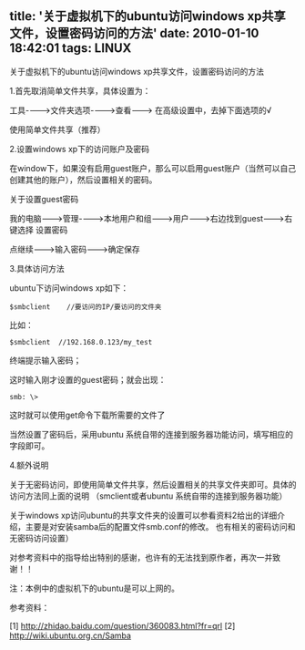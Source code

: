 title: '关于虚拟机下的ubuntu访问windows xp共享文件，设置密码访问的方法'
date: 2010-01-10 18:42:01
tags: LINUX
---

关于虚拟机下的ubuntu访问windows xp共享文件，设置密码访问的方法

1.首先取消简单文件共享，具体设置为：

工具---->文件夹选项---->查看---> 在高级设置中，去掉下面选项的√

使用简单文件共享（推荐）


2.设置windows xp下的访问账户及密码 

在window下，如果没有启用guest账户，那么可以启用guest账户（当然可以自己创建其他的账户），然后设置相关的密码。

关于设置guest密码

我的电脑--->管理---->本地用户和组--->用户--->右边找到guest--->右键选择 设置密码

点继续--->输入密码--->确定保存


3.具体访问方法

ubuntu下访问windows xp如下：

```
$smbclient    //要访问的IP/要访问的文件夹
```

比如：

```
$smbclient  //192.168.0.123/my_test 
```

终端提示输入密码；

这时输入刚才设置的guest密码；就会出现：

```
smb: \>
```

这时就可以使用get命令下载所需要的文件了

当然设置了密码后，采用ubuntu 系统自带的连接到服务器功能访问，填写相应的字段即可。


4.额外说明

关于无密码访问，即使用简单文件共享，然后设置相关的共享文件夹即可。具体的访问方法同上面的说明
（smclient或者ubuntu 系统自带的连接到服务器功能）

关于windows xp访问ubuntu的共享文件夹的设置可以参看资料2给出的详细介绍，主要是对安装samba后的配置文件smb.conf的修改。
也有相关的密码访问和无密码访问设置）

对参考资料中的指导给出特别的感谢，也许有的无法找到原作者，再次一并致谢！！

注：本例中的虚拟机下的ubuntu是可以上网的。

参考资料：

[1] http://zhidao.baidu.com/question/360083.html?fr=qrl
[2] http://wiki.ubuntu.org.cn/Samba
		
		
		
		
		                                   